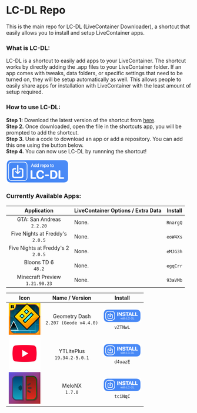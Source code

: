 # LC-DL Repo
This is the main repo for LC-DL (LiveContainer Downloader), a shortcut that easily allows you to install and setup LiveContainer apps.

### What is LC-DL:
LC-DL is a shortcut to easily add apps to your LiveContainer. The shortcut works by directly adding the .app files to your LiveContainer folder. If an app comes with tweaks, data folders, or specific settings that need to be turned on, they will be setup automatically as well. This allows people to easily share apps for installation with LiveContainer with the least amount of setup required.

### How to use LC-DL:
**Step 1:** Download the latest version of the shortcut from [here](https://github.com/sinceohsix/lcdl-repo/releases/tag/Shortcut).  
**Step 2.** Once downloaded, open the file in the shortcuts app, you will be prompted to add the shortcut.  
**Step 3.** Use a code to download an app or add a repository. You can add this one using the button below.  
**Step 4.** You can now use LC-DL by runnning the shortcut!

[<img src="assets/repo.png" width="170" height="64">](https://www.google.com)

### Currently Available Apps:
| Application                                  | LiveContainer Options / Extra Data | Install |
|       :---:                                  |             -----------            |  :---:  |
| GTA: San Andreas <br> `2.2.20`               | None. | `RnargQ` |
| Five Nights at Freddy's <br> `2.0.5`         | None. | `eoW4Xs` |
| Five Nights at Freddy's 2 <br> `2.0.5`       | None. | `eMJG3h` |
| Bloons TD 6 <br> `48.2`                      | None. | `egqCrr` |
| Minecraft Preview <br> `1.21.90.23`          | None. | `93aVMb` |

|                               **Icon**                               |            **Name / Version**           |                                           **Install**                                          |
|:--------------------------------------------------------------------:|:---------------------------------------:|:----------------------------------------------------------------------------------------------:|
| <img src="icons/com.robtop.geometryjump.png" width="86" height="86"> | Geometry Dash<br>`2.207 (Geode v4.4.0)` | [<img src="assets/app.png" width="103" height="37">](https://tinyurl.com/yevjjr3j)<br>`vZTNwL` |
|  <img src="icons/com.google.ios.youtube.png" width="86" height="86"> |      YTLitePlus<br>`19.34.2-5.0.1`      | [<img src="assets/app.png" width="103" height="37">](https://tinyurl.com/mv7s8u8p)<br>`d4uazE` |
|   <img src="icons/com.stossy11.MeloNX.png" width="86" height="86">   |            MeloNX<br>`1.7.0`            | [<img src="assets/app.png" width="103" height="37">](https://tinyurl.com/ytcp2bax)<br>`tciNqC` |
